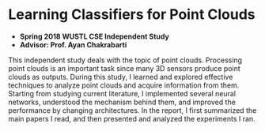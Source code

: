 # Learning Classifiers for Point Clouds

- **Spring 2018 WUSTL CSE Independent Study**
- **Advisor: Prof. Ayan Chakrabarti**

This independent study deals with the topic of point clouds. Processing point clouds is an important task since many 3D sensors produce point clouds as outputs. During this study, I learned and explored effective techniques to analyze point clouds and acquire information from them. Starting from studying current literature, I implemented several neural networks, understood the mechanism behind them, and improved the performance by changing architectures. In the report, I first summarized the main papers I read, and then presented and analyzed the experiments I ran.
